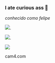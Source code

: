 ### I ate curious ass 💌

*conhecido como felipe*

 ![](https://media.tenor.com/mYCOe5m4pi0AAAAM/solo-leveling.gif).

![](https://media.tenor.com/R523PrjmJ_4AAAAM/spdegguk-cloudvmink.gif).

![](https://media1.tenor.com/m/YIUbUoKi8ZcAAAAd/sesame-street-kermit-the-frog.gif)

cam4.com
